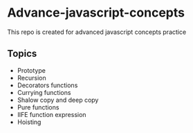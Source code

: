 # Advance-javascript-concepts
This repo is created for advanced javascript concepts practice

## Topics

- Prototype
- Recursion
- Decorators functions
- Currying functions
- Shalow copy and deep copy
- Pure functions
- IIFE function expression
- Hoisting